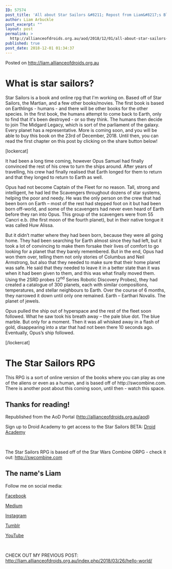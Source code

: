 ```yaml
---
ID: 57574
post_title: 'All about Star Sailors &#8211; Repost from Liam&#8217;s Blog'
author: Liam Arbuckle
post_excerpt: ""
layout: post
permalink: >
  http://allianceofdroids.org.au/aod/2018/12/01/all-about-star-sailors-repost-from-liams-blog/
published: true
post_date: 2018-12-01 01:34:37
---
```

Posted on http://liam.allianceofdroids.org.au
<h1>What is star sailors?</h1>
Star Sailors is a book and online rpg that I'm working on. Based off of Star Sailors, the Martian, and a few other books/movies. The first book is based on Earthlings - humans - and there will be other books for the other species. In the first book, the humans attempt to come back to Earth, only to find that it's been destroyed - or so they think. The humans then decide to join The Midgard Legacy, which is sort of the parliament of the galaxy. Every planet has a representative. More is coming soon, and you will be able to buy this book on the 23rd of December, 2018. Until then, you can read the first chapter on this post by clicking on the share button below!

[lockercat]

It had been a long time coming, however Opus Samuel had finally convinced the rest of his crew to turn the ships around. After years of travelling, his crew had finally realised that Earth longed for them to return and that they longed to return to Earth as well.

Opus had not become Captain of the Fleet for no reason. Tall, strong and intelligent, he had led the Scavengers throughout dozens of star systems, helping the poor and needy. He was the only person on the crew that had been born on Earth – most of the rest had stepped foot on it but had been born off-world, and some of the scavengers had never even heard of Earth before they ran into Opus. This group of the scavengers were from 55 Cancri e.b. (the first moon of the fourth planet), but in their native tongue it was called Huw Alissa.

But it didn’t matter where they had been born, because they were all going home. They had been searching for Earth almost since they had left, but it took a lot of convincing to make them forsake their lives of comfort to go looking for a planet that they barely remembered. But in the end, Opus had won them over, telling them not only stories of Columbus and Neil Armstrong, but also that they needed to make sure that their home planet was safe. He said that they needed to leave it in a better state than it was when it had been given to them, and this was what finally moved them. Using the 2SRD probes (2<sup>nd</sup> Series Robotic Discovery Probes), they had created a catalogue of 300 planets, each with similar compositions, temperatures, and stellar neighbours to Earth. Over the course of 6 months, they narrowed it down until only one remained. Earth – Earthari Novalis. The planet of jewels.

Opus pulled the ship out of hyperspace and the rest of the fleet soon followed. What he saw took his breath away – the pale blue dot. The blue marble. But only for a moment. Then it was all whisked away in a flash of gold, disappearing into a star that had not been there 10 seconds ago. Eventually, Opus’s ship followed.

[/lockercat]
<h1>The Star Sailors RPG</h1>
This RPG is a sort of online version of the books where you can play as one of the aliens or even as a human, and is based off of http://swcombine.com. There is another post about this coming soon, until then - watch this space.
<h2>Thanks for reading!</h2>
Republished from the AoD Portal (<a href="http://allianceofdroids.org.au/aod">http://allianceofdroids.org.au/aod</a>)

Sign up to Droid Academy to get access to the Star Sailors BETA: <a href="http://droidacademy.allianceofdroids.org.au">Droid Academy</a>

&nbsp;

The Star Sailors RPG is based off of the Star Wars Combine ORPG - check it out: <a href="http://swcombine.com">http://swcombine.com</a>
<h2>The name's Liam</h2>
Follow me on social media:

<a href="http://fb.me/droidology">Facebook</a>

<a href="http://medium.com/@Droidologuy">Medium</a>

<a href="http://instagram.com/droidology">Instagram</a>

<a href="http://limodroid.tumblr.com">Tumblr</a>

<a href="https://www.youtube.com/channel/UC4U1i-c3GOMUiqRmNTGYoyg">YouTube</a>

&nbsp;

CHECK OUT MY PREVIOUS POST: <a href="http://liam.allianceofdroids.org.au/index.php/2018/03/26/hello-world/">http://liam.allianceofdroids.org.au/index.php/2018/03/26/hello-world/</a>